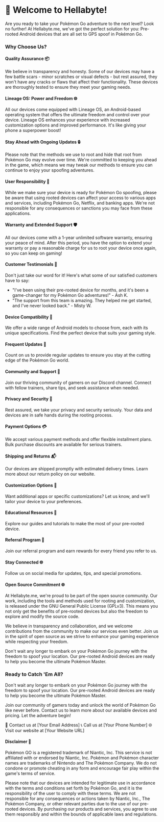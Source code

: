 # 🚀 Welcome to Hellabyte!

Are you ready to take your Pokémon Go adventure to the next level? Look no further! At Hellabyte.me, we've got the perfect solution for you: Pre-rooted Android devices that are all set to GPS spoof in Pokémon Go.

### Why Choose Us?

#### **Quality Assurance 📦**
We believe in transparency and honesty. Some of our devices may have a few battle scars - minor scratches or visual defects - but rest assured, they won't have any cracks or flaws that affect their functionality. These devices are thoroughly tested to ensure they meet your gaming needs.

#### **Lineage OS: Power and Freedom 🌐**
All our devices come equipped with Lineage OS, an Android-based operating system that offers the ultimate freedom and control over your device. Lineage OS enhances your experience with increased customization options and improved performance. It's like giving your phone a superpower boost!

#### **Stay Ahead with Ongoing Updates 🔒**
Please note that the methods we use to root and hide that root from Pokémon Go may evolve over time. We're committed to keeping you ahead in the game, which means we may tweak our methods to ensure you can continue to enjoy your spoofing adventures.

#### **User Responsibility 🧐**
While we make sure your device is ready for Pokémon Go spoofing, please be aware that using rooted devices can affect your access to various apps and services, including Pokémon Go, Netflix, and banking apps. We're not responsible for any consequences or sanctions you may face from these applications.

#### **Warranty and Extended Support 🛡️**
All our devices come with a 1-year unlimited software warranty, ensuring your peace of mind. After this period, you have the option to extend your warranty or pay a reasonable charge for us to root your device once again, so you can keep on gaming!

#### **Customer Testimonials 🌟**
Don't just take our word for it! Here's what some of our satisfied customers have to say:
- "I've been using their pre-rooted device for months, and it's been a game-changer for my Pokémon Go adventures!" - Ash K.
- "The support from this team is amazing. They helped me get started, and I've never looked back." - Misty W.

#### **Device Compatibility 📱**
We offer a wide range of Android models to choose from, each with its unique specifications. Find the perfect device that suits your gaming style.

#### **Frequent Updates 🔄**
Count on us to provide regular updates to ensure you stay at the cutting edge of the Pokémon Go world.

#### **Community and Support 🤝**
Join our thriving community of gamers on our Discord channel. Connect with fellow trainers, share tips, and seek assistance when needed.

#### **Privacy and Security 🔐**
Rest assured, we take your privacy and security seriously. Your data and devices are in safe hands during the rooting process.

#### **Payment Options 💳**
We accept various payment methods and offer flexible installment plans. Bulk purchase discounts are available for serious trainers.

#### **Shipping and Returns 📬**
Our devices are shipped promptly with estimated delivery times. Learn more about our return policy on our website.

#### **Customization Options 🎨**
Want additional apps or specific customizations? Let us know, and we'll tailor your device to your preferences.

#### **Educational Resources 📘**
Explore our guides and tutorials to make the most of your pre-rooted device.

#### **Referral Program 🔄**
Join our referral program and earn rewards for every friend you refer to us.

#### **Stay Connected 🌐**
Follow us on social media for updates, tips, and special promotions.

#### Open Source Commitment 🌐
At Hellabyte.me, we're proud to be part of the open source community. Our work, including the tools and methods used for rooting and customization, is released under the GNU General Public License (GPLv3). This means you not only get the benefits of pre-rooted devices but also the freedom to explore and modify the source code.

We believe in transparency and collaboration, and we welcome contributions from the community to make our services even better. Join us in the spirit of open source as we strive to enhance your gaming experience while respecting your freedom.

Don't wait any longer to embark on your Pokémon Go journey with the freedom to spoof your location. Our pre-rooted Android devices are ready to help you become the ultimate Pokémon Master.

### Ready to Catch 'Em All?

Don't wait any longer to embark on your Pokémon Go journey with the freedom to spoof your location. Our pre-rooted Android devices are ready to help you become the ultimate Pokémon Master.

Join our community of gamers today and unlock the world of Pokémon Go like never before. Contact us to learn more about our available devices and pricing. Let the adventure begin!

📧 Contact us at [Your Email Address]
📞 Call us at [Your Phone Number]
🌐 Visit our website at [Your Website URL]

#### **Disclaimer 📜**

Pokémon GO is a registered trademark of Niantic, Inc. This service is not affiliated with or endorsed by Niantic, Inc. Pokémon and Pokémon character names are trademarks of Nintendo and The Pokémon Company. We do not condone or promote cheating in any form and encourage fair play within the game's terms of service.

Please note that our devices are intended for legitimate use in accordance with the terms and conditions set forth by Pokémon Go, and it is the responsibility of the user to comply with these terms. We are not responsible for any consequences or actions taken by Niantic, Inc., The Pokémon Company, or other relevant parties due to the use of our pre-rooted devices. By purchasing our products and services, you agree to use them responsibly and within the bounds of applicable laws and regulations.
